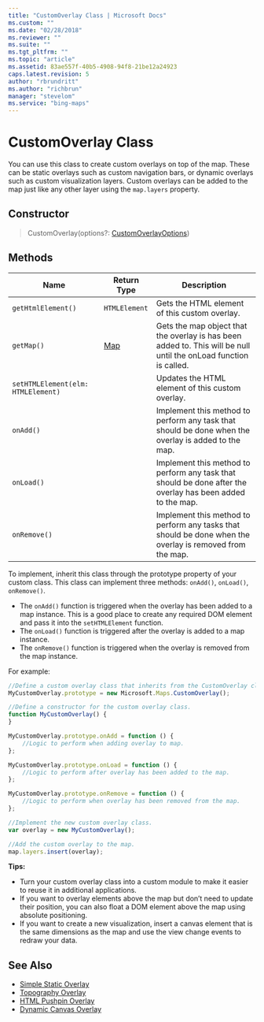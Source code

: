 ```yaml
---
title: "CustomOverlay Class | Microsoft Docs"
ms.custom: ""
ms.date: "02/28/2018"
ms.reviewer: ""
ms.suite: ""
ms.tgt_pltfrm: ""
ms.topic: "article"
ms.assetid: 83ae557f-40b5-4908-94f8-21be12a24923
caps.latest.revision: 5
author: "rbrundritt"
ms.author: "richbrun"
manager: "stevelom"
ms.service: "bing-maps"
---
```


# CustomOverlay Class

You can use this class to create custom overlays on top of the map. These can be static overlays such as custom navigation bars, or dynamic overlays such as custom visualization layers. Custom overlays can be added to the map just like any other layer using the `map.layers` property.

## Constructor

> CustomOverlay(options?: [CustomOverlayOptions](customoverlayoptions-object.md))

## Methods

| Name        | Return Type | Description                                                                                     |
|-------------|-------------|-------------------------------------------------------------------------------------------------|
| `getHtmlElement()`  | `HTMLElement` | Gets the HTML element of this custom overlay.                                             |
| `getMap()` | [Map](map-class.md) | Gets the map object that the overlay is has been added to. This will be null until the onLoad function is called. |
| `setHTMLElement(elm: HTMLElement)` |             | Updates the HTML element of this custom overlay.                           |
| `onAdd()`                          |             | Implement this method to perform any task that should be done when the overlay is added to the map.               |
| `onLoad()`                         |             | Implement this method to perform any task that should be done after the overlay has been added to the map.         |
| `onRemove()`                       |             | Implement this method to perform any tasks that should be done when the overlay is removed from the map.           |

To implement, inherit this class through the prototype property of your custom class. This class can implement three methods: `onAdd()`, `onLoad()`, `onRemove()`.

 * The `onAdd()` function is triggered when the overlay has been added to a map instance. This is a good place to create any required DOM element and pass it into the `setHTMLElement` function.
 * The `onLoad()` function is triggered after the overlay is added to a map instance.
 * The `onRemove()` function is triggered when the overlay is removed from the map instance.

For example:

```javascript
//Define a custom overlay class that inherits from the CustomOverlay class.
MyCustomOverlay.prototype = new Microsoft.Maps.CustomOverlay();

//Define a constructor for the custom overlay class.
function MyCustomOverlay() {
}

MyCustomOverlay.prototype.onAdd = function () {
    //Logic to perform when adding overlay to map.
};

MyCustomOverlay.prototype.onLoad = function () {
    //Logic to perform after overlay has been added to the map.
};

MyCustomOverlay.prototype.onRemove = function () {
    //Logic to perform when overlay has been removed from the map.
};

//Implement the new custom overlay class.
var overlay = new MyCustomOverlay();

//Add the custom overlay to the map.
map.layers.insert(overlay);
```

**Tips:**

 * Turn your custom overlay class into a custom module to make it easier to reuse it in additional applications.
 * If you want to overlay elements above the map but don’t need to update their position, you can also float a DOM element above the map using absolute positioning.
 * If you want to create a new visualization, insert a canvas element that is the same dimensions as the map and use the view change events to redraw your data.
 
 ## See Also
 
* [Simple Static Overlay](../map-control-concepts/custom-overlays/simple-static-overlay.md)
* [Topography Overlay](../map-control-concepts/custom-overlays/topography-overlay.md)
* [HTML Pushpin Overlay](../map-control-concepts/custom-overlays/html-pushpin-overlay.md)
* [Dynamic Canvas Overlay](../map-control-concepts/custom-overlays/dynamic-canvas-overlay.md)
